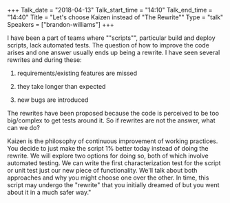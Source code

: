 +++
Talk_date = "2018-04-13"
Talk_start_time = "14:10"
Talk_end_time = "14:40"
Title = "Let's choose Kaizen instead of \"The Rewrite\""
Type = "talk"
Speakers = ["brandon-williams"]
+++

I have been a part of teams where ""scripts"", particular build and deploy scripts, lack automated tests. The question of how to improve the code arises and one answer usually ends up being a rewrite. I have seen several rewrites and during these:

1) requirements/existing features are missed

2) they take longer than expected

3) new bugs are introduced

The rewrites have been proposed because the code is perceived to be too big/complex to get tests around it. So if rewrites are not the answer, what can we do?

Kaizen is the philosophy of continuous improvement of working practices. You decide to just make the script 1% better today instead of doing the rewrite. We will explore two options for doing so, both of which involve automated testing. We can write the first characterization test for the script or unit test just our new piece of functionality. We'll talk about both approaches and why you might choose one over the other. In time, this script may undergo the "rewrite" that you initially dreamed of but you went about it in a much safer way."
